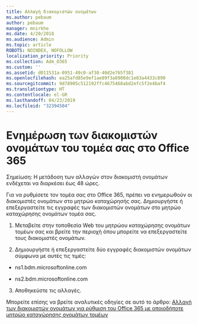 ```yaml
---
title: Αλλαγή διακομιστών ονομάτων
ms.author: pebaum
author: pebaum
manager: mnirkhe
ms.date: 4/20/2018
ms.audience: Admin
ms.topic: article
ROBOTS: NOINDEX, NOFOLLOW
localization_priority: Priority
ms.collection: Adm_O365
ms.custom: ''
ms.assetid: d011531a-0951-49c0-af30-40d2e765f381
ms.openlocfilehash: ea25afd85e9ef1ae89f3a8908dc1e83a4433c890
ms.sourcegitcommit: 9d78905c512192ffc4675468abd2efc5f2e4baf4
ms.translationtype: HT
ms.contentlocale: el-GR
ms.lasthandoff: 04/23/2019
ms.locfileid: "32394504"
---
```

# <a name="update-your-domain-nameservers-to-office-365"></a>Ενημέρωση των διακομιστών ονομάτων του τομέα σας στο Office 365

Σημείωση: Η μετάδοση των αλλαγών στον διακομιστή ονομάτων ενδέχεται να διαρκέσει έως 48 ώρες.
  
Για να ρυθμίσετε τον τομέα σας στο Office 365, πρέπει να ενημερωθούν οι διακομιστές ονομάτων στο μητρώο καταχώρησής σας. Δημιουργήστε ή επεξεργαστείτε τις εγγραφές των διακομιστών ονομάτων στο μητρώο καταχώρησης ονομάτων τομέα σας.
  
1. Μεταβείτε στην τοποθεσία Web του μητρώου καταχώρησης ονομάτων τομέων σας και βρείτε την περιοχή όπου μπορείτε να επεξεργαστείτε τους διακομιστές ονομάτων.
    
2. Δημιουργήστε ή επεξεργαστείτε δύο εγγραφές διακομιστών ονομάτων σύμφωνα με αυτές τις τιμές:
    
  - ns1.bdm.microsoftonline.com
    
  - ns2.bdm.microsoftonline.com
    
3. Αποθηκεύστε τις αλλαγές.
    
Μπορείτε επίσης να βρείτε αναλυτικές οδηγίες σε αυτό το άρθρο: [Αλλαγή των διακομιστών ονομάτων για ρύθμιση του Office 365 με οποιοδήποτε μητρώο καταχώρησης ονομάτων τομέων](https://support.office.com/article/Change-nameservers-at-any-domain-registrar-to-set-up-Office-365-a8b487a9-2a45-4581-9dc4-5d28a47010a2.aspx)
  

